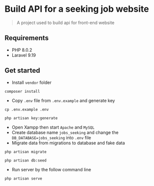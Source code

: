 # Build API for a seeking job website
 > A project used to build api for front-end website
## Requirements
- PHP  8.0.2
- Laravel 9.19
## Get started
- Install ```vendor``` folder
```shell
composer install
```
- Copy ```.env``` file from ```.env.example``` and generate key 
```shell
cp .env.example .env
```
```shell
php artisan key:generate
```
- Open Xampp then start ```Apache``` and ```MySQL```
- Create database name ```jobs_seeking``` and change the ```DB_DATABASE=jobs_seeking``` into ```.env``` file
- Migrate data from migrations to database and fake data
```shell
php artisan migrate
```
```shell
php artisan db:seed
```
- Run server by the follow command line
```shell
php artisan serve
```


